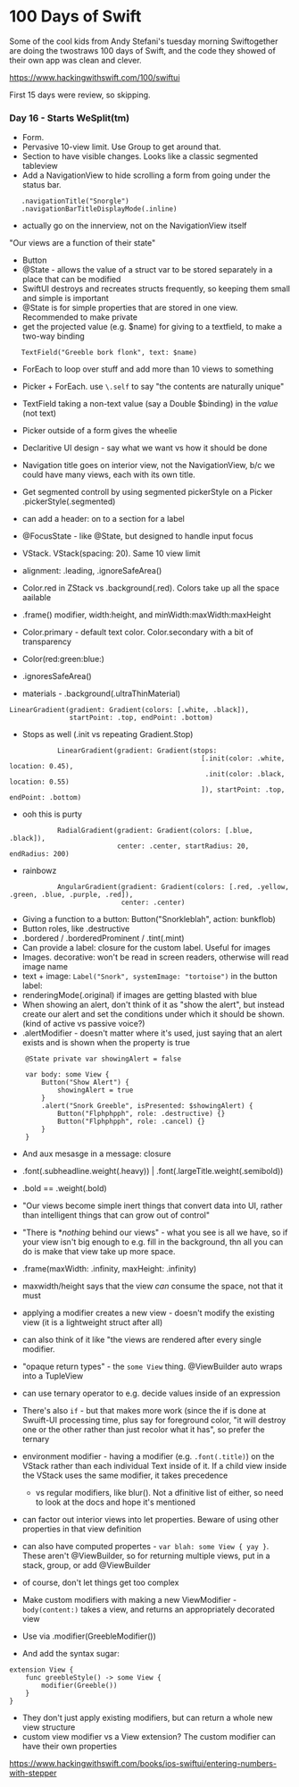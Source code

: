 # 100 Days of Swift

Some of the cool kids from Andy Stefani's tuesday morning Swiftogether are doing
the twostraws 100 days of Swift, and the code they showed of their own app was
clean and clever.

https://www.hackingwithswift.com/100/swiftui

First 15 days were review, so skipping.

### Day 16 - Starts WeSplit(tm)

* Form.  
* Pervasive 10-view limit. Use Group to get around that. 
* Section to have visible changes. Looks like a classic segmented tableview
* Add a NavigationView to hide scrolling a form from going under the status bar.
```
   .navigationTitle("Snorgle")
   .navigationBarTitleDisplayMode(.inline)
```
* actually go on the innerview, not on the NavigationView itself

"Our views are a function of their state"

* Button
* @State - allows the value of a struct var to be stored separately in a place that can be
  modified
* SwiftUI destroys and recreates structs frequently, so keeping them small and simple is
  important
* @State is for simple properties that are stored in one view.  Recommended to make private
* get the projected value (e.g. $name) for giving to a textfield, to make a two-way binding
```
   TextField("Greeble bork flonk", text: $name)
```
* ForEach to loop over stuff and add more than 10 views to something
* Picker + ForEach.  use `\.self` to say "the contents are naturally unique"
* TextField taking a non-text value (say a Double $binding) in the *value* (not text)
* Picker outside of a form gives the wheelie
* Declaritive UI design - say what we want vs how it should be done
* Navigation title goes on interior view, not the NavigationView, b/c we could have
  many views, each with its own title.
* Get segmented controll by using segmented pickerStyle on a Picker
    .pickerStyle(.segmented)
* can add a header: on to a section for a label
* @FocusState - like @State, but designed to handle input focus

* VStack.  VStack(spacing: 20).  Same 10 view limit
* alignment: .leading, .ignoreSafeArea()
* Color.red in ZStack vs .background(.red).  Colors take up all the space aailable
* .frame() modifier, width:height, and minWidth:maxWidth:maxHeight
* Color.primary - default text color. Color.secondary with a bit of transparency
* Color(red:green:blue:)
* .ignoresSafeArea()
* materials - .background(.ultraThinMaterial)
```
LinearGradient(gradient: Gradient(colors: [.white, .black]),
               startPoint: .top, endPoint: .bottom)
```
* Stops as well (.init vs repeating Gradient.Stop)
```
            LinearGradient(gradient: Gradient(stops:
                                                [.init(color: .white, location: 0.45),
                                                 .init(color: .black, location: 0.55)
                                                ]), startPoint: .top, endPoint: .bottom)
```
* ooh this is purty
```
            RadialGradient(gradient: Gradient(colors: [.blue, .black]),
                           center: .center, startRadius: 20, endRadius: 200)
```
* rainbowz
```
            AngularGradient(gradient: Gradient(colors: [.red, .yellow, .green, .blue, .purple, .red]),
                            center: .center)
```
* Giving a function to a button: Button("Snorkleblah", action: bunkflob)
* Button roles, like .destructive
* .bordered / .borderedProminent / .tint(.mint)
* Can provide a label: closure for the custom label.  Useful for images
* Images.  decorative: won't be read in screen readers, otherwise will read image name
* text + image: `Label("Snork", systemImage: "tortoise")` in the button label:
* renderingMode(.original) if images are getting blasted with blue
* When showing an alert, don't think of it as "show the alert", but instead
  create our alert and set the conditions under which it should be shown. (kind of
  active vs passive voice?)
* .alertModifier - doesn't matter where it's used, just saying that an alert exists and
  is shown when the property is true
```
    @State private var showingAlert = false

    var body: some View {
        Button("Show Alert") {
            showingAlert = true
        }
        .alert("Snork Greeble", isPresented: $showingAlert) {
            Button("Flphphpph", role: .destructive) {}
            Button("Flphphpph", role: .cancel) {}
        }
    }
```
* And aux mesasge in a message: closure
* .font(.subheadline.weight(.heavy)) | .font(.largeTitle.weight(.semibold))
* .bold == .weight(.bold)

* "Our views become simple inert things that convert data into UI, rather than
   intelligent things that can grow out of control"
* "There is **nothing* behind our views" - what you see is all we have, so if your
  view isn't big enough to e.g. fill in the background, thn all you can do is
  make that view take up more space.
* .frame(maxWidth: .infinity, maxHeight: .infinity)
* maxwidth/height says that the view _can_ consume the space, not that it must
* applying a modifier creates a new view - doesn't modify the existing view
  (it is a lightweight struct after all)
* can also think of it like "the views are rendered after every single modifier.

* "opaque return types" - the `some View` thing. @ViewBuilder auto wraps into a TupleView
* can use ternary operator to e.g. decide values inside of an expression
* There's also `if` - but that makes more work (since the if is done at Swuift-UI processing
  time, plus say for foreground color, "it will destroy one or the other rather than just
  recolor what it has", so prefer the ternary
* environment modifier - having a modifier (e.g. `.font(.title)`) on the VStack rather
  than each individual Text inside of it.  If a child view inside the VStack uses
  the same modifier, it takes precedence
  - vs regular modifiers, like blur(). Not a dfinitive list of either, so need to look
    at the docs and hope it's mentioned
* can factor out interior views into let properties.  Beware of using other properties in
  that view definition
* can also have computed propertes - `var blah: some View { yay }`.  These aren't
  @ViewBuilder, so for returning multiple views, put in a stack, group, or add
  @ViewBuilder
* of course, don't let things get too complex
* Make custom modifiers with making a new ViewModifier - `body(content:)` takes a view,
  and returns an appropriately decorated view
* Use via .modifier(GreebleModifier())
* And add the syntax sugar:
```
extension View {
    func greebleStyle() -> some View {
        modifier(Greeble())
    }
}
```
* They don't just apply existing modifiers, but can return a whole new view structure
* custom view modifier vs a View extension?  The custom modifier can have their own properties

https://www.hackingwithswift.com/books/ios-swiftui/entering-numbers-with-stepper
